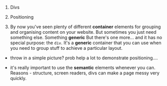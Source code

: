 1. Divs
2. Positioning

1. By now you've seen plenty of different **container** elements for grouping and organising content on your website. But sometimes you just need something else. Something **generic** 
 But there's one more... and it has no special purpose: the `div`. It's a **generic** container that you can use when you need to group stuff to achieve a particular layout.

* throw in a simple picture? prob help a lot to demonstrate positioning....

* it's really important to use the **semantic** elements whenever you can. Reasons - structure, screen readers, divs can make a page messy very quickly.